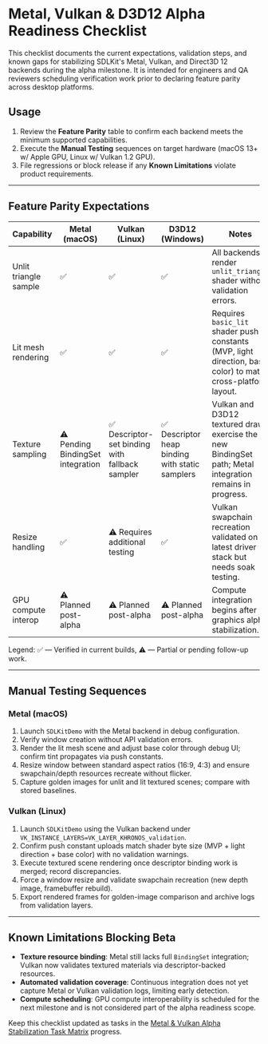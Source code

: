 # Metal, Vulkan & D3D12 Alpha Readiness Checklist

This checklist documents the current expectations, validation steps, and known gaps for stabilizing SDLKit's Metal, Vulkan, and Direct3D 12 backends during the alpha milestone. It is intended for engineers and QA reviewers scheduling verification work prior to declaring feature parity across desktop platforms.

## Usage

1. Review the **Feature Parity** table to confirm each backend meets the minimum supported capabilities.
2. Execute the **Manual Testing** sequences on target hardware (macOS 13+ w/ Apple GPU, Linux w/ Vulkan 1.2 GPU).
3. File regressions or block release if any **Known Limitations** violate product requirements.

---

## Feature Parity Expectations

| Capability | Metal (macOS) | Vulkan (Linux) | D3D12 (Windows) | Notes |
| --- | --- | --- | --- | --- |
| Unlit triangle sample | ✅ | ✅ | ✅ | All backends render `unlit_triangle` shader without validation errors.
| Lit mesh rendering | ✅ | ✅ | ✅ | Requires `basic_lit` shader push constants (MVP, light direction, base color) to match cross-platform layout.
| Texture sampling | ⚠️ Pending BindingSet integration | ✅ Descriptor-set binding with fallback sampler | ✅ Descriptor heap binding with static samplers | Vulkan and D3D12 textured draws exercise the new BindingSet path; Metal integration remains in progress.
| Resize handling | ✅ | ⚠️ Requires additional testing | ✅ | Vulkan swapchain recreation validated on latest driver stack but needs soak testing.
| GPU compute interop | ⚠️ Planned post-alpha | ⚠️ Planned post-alpha | ⚠️ Planned post-alpha | Compute integration begins after graphics alpha stabilization.

Legend: ✅ — Verified in current builds, ⚠️ — Partial or pending follow-up work.

---

## Manual Testing Sequences

### Metal (macOS)

1. Launch `SDLKitDemo` with the Metal backend in debug configuration.
2. Verify window creation without API validation errors.
3. Render the lit mesh scene and adjust base color through debug UI; confirm tint propagates via push constants.
4. Resize window between standard aspect ratios (16:9, 4:3) and ensure swapchain/depth resources recreate without flicker.
5. Capture golden images for unlit and lit textured scenes; compare with stored baselines.

### Vulkan (Linux)

1. Launch `SDLKitDemo` using the Vulkan backend under `VK_INSTANCE_LAYERS=VK_LAYER_KHRONOS_validation`.
2. Confirm push constant uploads match shader byte size (MVP + light direction + base color) with no validation warnings.
3. Execute textured scene rendering once descriptor binding work is merged; record discrepancies.
4. Force a window resize and validate swapchain recreation (new depth image, framebuffer rebuild).
5. Export rendered frames for golden-image comparison and archive logs from validation layers.

---

## Known Limitations Blocking Beta

- **Texture resource binding**: Metal still lacks full `BindingSet` integration; Vulkan now validates textured materials via descriptor-backed resources.
- **Automated validation coverage**: Continuous integration does not yet capture Metal or Vulkan validation logs, limiting early detection.
- **Compute scheduling**: GPU compute interoperability is scheduled for the next milestone and is not considered part of the alpha readiness scope.

Keep this checklist updated as tasks in the [Metal & Vulkan Alpha Stabilization Task Matrix](MetalVulkanAlphaTaskMatrix.md) progress.
